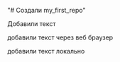 "# Создали my_first_repo" 

Добавили текст

добавили текст через веб браузер

добавили текст локально
